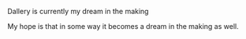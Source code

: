 Dallery is currently my dream in the making

My hope is that in some way it becomes a dream in the making as well.


